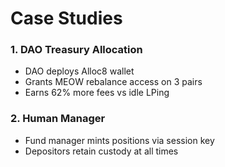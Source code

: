# Case Studies

### 1. DAO Treasury Allocation

* DAO deploys Alloc8 wallet
* Grants MEOW rebalance access on 3 pairs
* Earns 62% more fees vs idle LPing

### 2. Human Manager

* Fund manager mints positions via session key
* Depositors retain custody at all times

